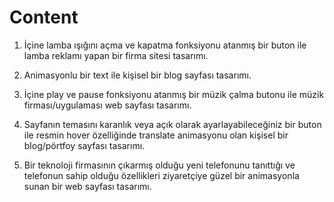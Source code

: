 # Content
1. İçine lamba ışığını açma ve kapatma fonksiyonu atanmış bir buton ile lamba reklamı yapan bir firma sitesi tasarımı.

2. Animasyonlu bir text ile kişisel bir blog sayfası tasarımı.

3. İçine play ve pause fonksiyonu atanmış bir müzik çalma butonu ile müzik firması/uygulaması web sayfası tasarımı.

4. Sayfanın temasını karanlık veya açık olarak ayarlayabileceğiniz bir buton ile resmin hover özelliğinde translate animasyonu olan kişisel bir blog/pörtfoy sayfası tasarımı.

5. Bir teknoloji firmasının çıkarmış olduğu yeni telefonunu tanıttığı ve telefonun sahip olduğu özellikleri ziyaretçiye güzel bir animasyonla sunan bir web sayfası tasarımı.
